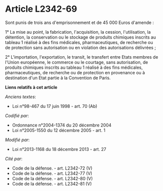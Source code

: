 # Article L2342-69

Sont punis de trois ans d'emprisonnement et de 45 000 Euros d'amende : 

1° La mise au point, la fabrication, l'acquisition, la cession, l'utilisation, la détention, la conservation ou le stockage
de produits chimiques inscrits au tableau 1 réalisé à des fins médicales, pharmaceutiques, de recherche ou de protection sans
autorisation ou en violation des autorisations délivrées ; 

2° L'importation, l'exportation, le transit, le transfert entre Etats membres de l'Union européenne, le commerce ou le
courtage, sans autorisation, de produits chimiques inscrits au tableau 1 réalisé à des fins médicales, pharmaceutiques, de
recherche ou de protection en provenance ou à destination d'un Etat partie à la Convention de Paris.

**Liens relatifs à cet article**

_Anciens textes_:

  - Loi n°98-467 du 17 juin 1998 - art. 70 (Ab)

_Codifié par_:

  - Ordonnance n°2004-1374 du 20 décembre 2004
  - Loi n°2005-1550 du 12 décembre 2005 - art. 1

_Modifié par_:

  - Loi n°2013-1168 du 18 décembre 2013 - art. 27

_Cité par_:

  - Code de la défense. - art. L2342-72 (V)
  - Code de la défense. - art. L2342-77 (V)
  - Code de la défense. - art. L2342-80 (V)
  - Code de la défense. - art. L2342-81 (V)
